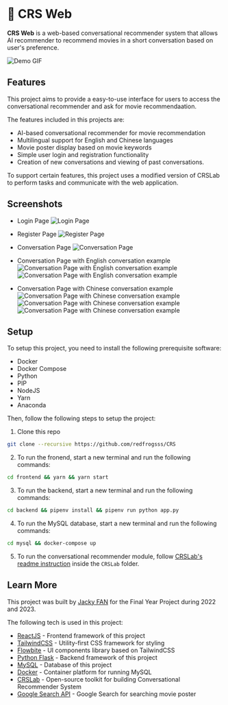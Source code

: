 # 💬 CRS Web

**CRS Web** is a web-based conversational recommender system that allows AI recommender to recommend movies in a short conversation based on user's preference.

![Demo GIF](readme-img/demo.gif)

## Features
This project aims to provide a easy-to-use interface for users to access the conversational recommender and ask for movie recommendaation. 

The features included in this projects are:

- AI-based conversational recommender for movie recommendation
- Multilingual support for English and Chinese languages
- Movie poster display based on movie keywords
- Simple user login and registration functionality
- Creation of new conversations and viewing of past conversations.

To support certain features, this project uses a modified version of CRSLab to perform tasks and communicate with the web application.

## Screenshots

- Login Page
![Login Page](readme-img/login-page.png)

- Register Page
![Register Page](readme-img/register-page.png)

- Conversation Page
![Conversation Page](readme-img/conversation-page.png)

- Conversation Page with English conversation example
![Conversation Page with English conversation example](readme-img/conversation-english-1.png)
![Conversation Page with English conversation example](readme-img/conversation-english-2.png)

- Conversation Page with Chinese conversation example
![Conversation Page with Chinese conversation example](readme-img/conversation-chinese-1.png)
![Conversation Page with Chinese conversation example](readme-img/conversation-chinese-2.png)
![Conversation Page with Chinese conversation example](readme-img/conversation-chinese-3.png)

## Setup

To setup this project, you need to install the following prerequisite software:

- Docker
- Docker Compose
- Python
- PIP
- NodeJS
- Yarn
- Anaconda

Then, follow the following steps to setup the project:

1. Clone this repo
```bash
git clone --recursive https://github.com/redfrogsss/CRS
```

2. To run the fronend, start a new terminal and run the following commands:
```bash
cd frontend && yarn && yarn start
```

3. To run the backend, start a new terminal and run the following commands:
```bash
cd backend && pipenv install && pipenv run python app.py
```

4. To run the MySQL database, start a new terminal and run the following commands:
```bash
cd mysql && docker-compose up
```

5. To run the conversational recommender module, follow [CRSLab's readme instruction](https://github.com/redfrogsss/CRSLab) inside the `CRSLab` folder.

## Learn More
This project was built by [Jacky FAN](https://jacky.fan) for the Final Year Project during 2022 and 2023.

The following tech is used in this project: 
- [ReactJS](https://react.dev/) - Frontend framework of this project
- [TailwindCSS](https://tailwindcss.com/) - Utility-first CSS framework for styling
- [Flowbite](https://flowbite.com/) - UI components library based on TailwindCSS
- [Python Flask](https://flask.palletsprojects.com/en/2.3.x/) - Backend framework of this project
- [MySQL](https://www.mysql.com/) - Database of this project
- [Docker](https://www.docker.com/) - Container platform for running MySQL
- [CRSLab](https://github.com/RUCAIBox/CRSLab) - Open-source toolkit for building Conversational Recommender System
- [Google Search API](https://developers.google.com/custom-search/) - Google Search for searching movie poster
